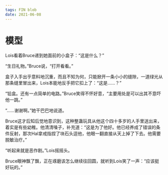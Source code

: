 ```yaml
---
tags: FIN blob
date: 2021-06-08
---
```


# 模型

Lois看着Bruce递到她面前的小盒子：“这是什么？”

“生日礼物。”Bruce说，“打开看看。”

盒子入手出乎意料地沉重，而且不知为何，只能掀开一条小小的缝隙，一道绿光从那条缝里冒出来，Lois本能地反手把它扣上了：“这是……？”

“铅盒。还有一点简单的电路。”Bruce笑得不怀好意，“主要用处是可以出其不意吓他一跳。”

“……谢谢啊。”她干巴巴地说道。

Bruce这才后知后觉地意识到，这种整蛊玩具从他这个四十多岁的人手里送出来，着实是有些幼稚。他清清嗓子，补充道：“这是为了他好。他已经养成了错误的条件反射，那次Hal拿戒指捏了块石头逗他，他眼一翻直接从天上掉了下去。他需要脱敏治疗。”

“听起来就是恶作剧。”Lois摇摇头。

Bruce眼神飘了飘，正在琢磨该怎么继续往回圆，就听到Lois笑了一声：“应该挺好玩的。”

